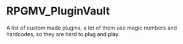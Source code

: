 # RPGMV_PluginVault
A list of custom made plugins, a lot of them use magic numbers and hardcodes, so they are hard to plug and play.
